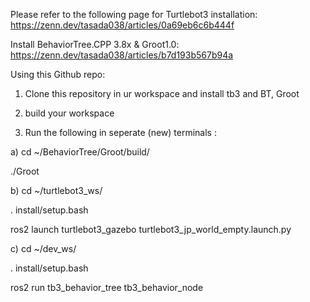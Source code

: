 Please refer to the following page for Turtlebot3 installation:
https://zenn.dev/tasada038/articles/0a69eb6c6b444f

Install BehaviorTree.CPP 3.8x & Groot1.0:
https://zenn.dev/tasada038/articles/b7d193b567b94a

Using this Github repo:

1) Clone this repository in ur workspace and install tb3 and BT, Groot

2) build your workspace

3) Run the following in seperate (new) terminals :

a) cd ~/BehaviorTree/Groot/build/

  ./Groot

b) cd ~/turtlebot3_ws/

  . install/setup.bash
  
  ros2 launch turtlebot3_gazebo turtlebot3_jp_world_empty.launch.py

c) cd ~/dev_ws/

  . install/setup.bash
  
  ros2 run tb3_behavior_tree tb3_behavior_node

